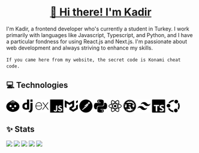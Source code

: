 <h1 align="center">
  <a href="https://k4dirr.vercel.app">👋 Hi there! I'm Kadir</a>
</h1>

I'm Kadir, a frontend developer who's currently a student in Turkey. I work primarily with languages like Javascript, Typescript, and Python, and I have a particular fondness for using React.js and Next.js. I'm passionate about web development and always striving to enhance my skills.

`If you came here from my website, the secret code is Konami cheat code.`

## 💻 Technologies
<p>
  <img src="bun.svg" height="35" /> <img src="django.svg" height="35" /> <img src="express.svg" height="35" /> <img src="javascript.svg" height="35" /> <img src="mui.svg" height="35" /> <img src="postman.svg" height="35" /> <img src="python.svg" height="35" /> <img src="react.svg" height="35" /> <img src="rust.svg" height="35" /> <img src="tailwindcss.svg" height="35" /> <img src="typescript.svg" height="35" /> <img src="ubuntu.svg" height="35" />
</p>

## ✨ Stats
![](http://github-profile-summary-cards.vercel.app/api/cards/profile-details?username=kad1rr&theme=default)
![](http://github-profile-summary-cards.vercel.app/api/cards/repos-per-language?username=kad1rr&theme=default)
![](http://github-profile-summary-cards.vercel.app/api/cards/stats?username=kad1rr&theme=default)
![](http://github-profile-summary-cards.vercel.app/api/cards/most-commit-language?username=kad1rr&theme=default)
![](http://github-profile-summary-cards.vercel.app/api/cards/productive-time?username=kad1rr&theme=default&utcOffset=8)
